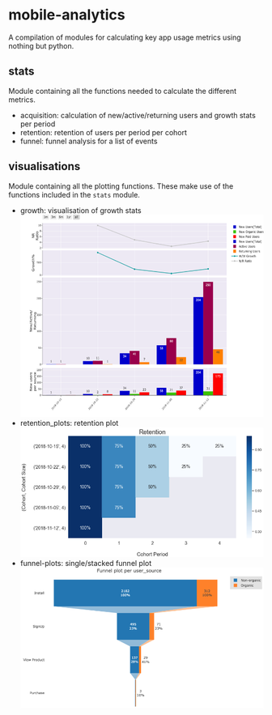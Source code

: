 # mobile-analytics
A compilation of modules for calculating key app usage metrics using nothing but python.
 
## stats
Module containing all the functions needed to calculate the different metrics.
* acquisition: calculation of new/active/returning users and growth stats per period
* retention: retention of users per period per cohort
* funnel: funnel analysis for a list of events

## visualisations
Module containing all the plotting functions. These make use of the functions included in the `stats` module.
* growth: visualisation of growth stats <img src="/static/growth.png" alt="" height="400" width="600">
* retention_plots: retention plot <img src="/static/retention.png" alt="">
* funnel-plots: single/stacked funnel plot <img src="/static/funnel.png" alt="">

